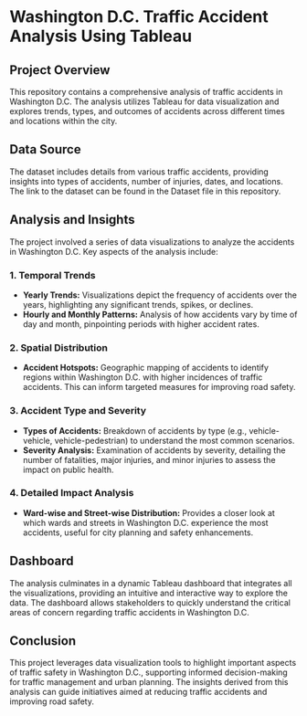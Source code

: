 # Washington D.C. Traffic Accident Analysis Using Tableau

## Project Overview
This repository contains a comprehensive analysis of traffic accidents in Washington D.C. The analysis utilizes Tableau for data visualization and explores trends, types, and outcomes of accidents across different times and locations within the city.

## Data Source
The dataset includes details from various traffic accidents, providing insights into types of accidents, number of injuries, dates, and locations. The link to the dataset can be found in the Dataset file in this repository.

## Analysis and Insights
The project involved a series of data visualizations to analyze the accidents in Washington D.C. Key aspects of the analysis include:

### 1. Temporal Trends
- **Yearly Trends:** Visualizations depict the frequency of accidents over the years, highlighting any significant trends, spikes, or declines.
- **Hourly and Monthly Patterns:** Analysis of how accidents vary by time of day and month, pinpointing periods with higher accident rates.

### 2. Spatial Distribution
- **Accident Hotspots:** Geographic mapping of accidents to identify regions within Washington D.C. with higher incidences of traffic accidents. This can inform targeted measures for improving road safety.

### 3. Accident Type and Severity
- **Types of Accidents:** Breakdown of accidents by type (e.g., vehicle-vehicle, vehicle-pedestrian) to understand the most common scenarios.
- **Severity Analysis:** Examination of accidents by severity, detailing the number of fatalities, major injuries, and minor injuries to assess the impact on public health.

### 4. Detailed Impact Analysis
- **Ward-wise and Street-wise Distribution:** Provides a closer look at which wards and streets in Washington D.C. experience the most accidents, useful for city planning and safety enhancements.

## Dashboard
The analysis culminates in a dynamic Tableau dashboard that integrates all the visualizations, providing an intuitive and interactive way to explore the data. The dashboard allows stakeholders to quickly understand the critical areas of concern regarding traffic accidents in Washington D.C.

## Conclusion
This project leverages data visualization tools to highlight important aspects of traffic safety in Washington D.C., supporting informed decision-making for traffic management and urban planning. The insights derived from this analysis can guide initiatives aimed at reducing traffic accidents and improving road safety.
